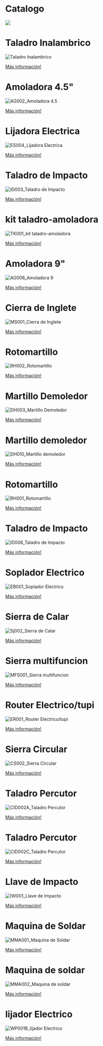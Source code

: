 # Catalogo

![](https://github.com/herramientasyaccesoriosgm/Catalogo/blob/main/IMG/1.png)

# Taladro Inalambrico

![Taladro Inalambrico](https://github.com/herramientasyaccesoriosgm/Catalogo/blob/main/IMG/2.png)

<a href="https://wa.me/593986008259?text=Quiero%20Informacion,%20codigo: ">Más información!</a>

# Amoladora 4.5"

![AG002_Amoladora 4.5](https://github.com/herramientasyaccesoriosgm/Catalogo/blob/main/IMG/3.png)

<a href="https://wa.me/593986008259?text=Quiero%20Informacion,%20codigo: AG002">Más información!</a>

# Lijadora Electrica

![ES004_Lijadora Electrica](https://github.com/herramientasyaccesoriosgm/Catalogo/blob/main/IMG/4.png)

<a href="https://wa.me/593986008259?text=Quiero%20Informacion,%20codigo: ES004">Más información!</a>

# Taladro de Impacto

![ID003_Taladro de Impacto](https://github.com/herramientasyaccesoriosgm/Catalogo/blob/main/IMG/5.png)

<a href="https://wa.me/593986008259?text=Quiero%20Informacion,%20codigo: ID003">Más información!</a>

# kit taladro-amoladora

![TK001_kit taladro-amoladora](https://github.com/herramientasyaccesoriosgm/Catalogo/blob/main/IMG/6.png)

<a href="https://wa.me/593986008259?text=Quiero%20Informacion,%20codigo: TK001">Más información!</a>

# Amoladora 9"

![AG006_Amoladora 9](https://github.com/herramientasyaccesoriosgm/Catalogo/blob/main/IMG/7.png)

<a href="https://wa.me/593986008259?text=Quiero%20Informacion,%20codigo: AG006">Más información!</a>

# Cierra de Inglete

![MS001_Cierra de Inglete](https://github.com/herramientasyaccesoriosgm/Catalogo/blob/main/IMG/8.png)

<a href="https://wa.me/593986008259?text=Quiero%20Informacion,%20codigo: MS001">Más información!</a>

# Rotomartillo

![RH002_Rotomartillo](https://github.com/herramientasyaccesoriosgm/Catalogo/blob/main/IMG/9.png)

<a href="https://wa.me/593986008259?text=Quiero%20Informacion,%20codigo: RH002">Más información!</a>

# Martillo Demoledor

![DH003_Martillo Demoledor](https://github.com/herramientasyaccesoriosgm/Catalogo/blob/main/IMG/10.png)

<a href="https://wa.me/593986008259?text=Quiero%20Informacion,%20codigo: DH003">Más información!</a>

# Martillo demoledor

![DH010_Martillo demoledor](https://github.com/herramientasyaccesoriosgm/Catalogo/blob/main/IMG/11.png)

<a href="https://wa.me/593986008259?text=Quiero%20Informacion,%20codigo: DH010">Más información!</a>

# Rotomartillo

![RH001_Rotomartillo](https://github.com/herramientasyaccesoriosgm/Catalogo/blob/main/IMG/12.png)

<a href="https://wa.me/593986008259?text=Quiero%20Informacion,%20codigo: RH001">Más información!</a>

# Taladro de Impacto

![ID006_Taladro de Impacto](https://github.com/herramientasyaccesoriosgm/Catalogo/blob/main/IMG/13.png)

<a href="https://wa.me/593986008259?text=Quiero%20Informacion,%20codigo: ID006">Más información!</a>

# Soplador Electrico

![EB001_Soplador Electrico](https://github.com/herramientasyaccesoriosgm/Catalogo/blob/main/IMG/14.png)

<a href="https://wa.me/593986008259?text=Quiero%20Informacion,%20codigo: EB001">Más información!</a>

# Sierra de Calar

![Sj002_Sierra de Calar](https://github.com/herramientasyaccesoriosgm/Catalogo/blob/main/IMG/15.png)

<a href="https://wa.me/593986008259?text=Quiero%20Informacion,%20codigo: Sj002">Más información!</a>

# Sierra multifuncion

![MFS001_Sierra multifuncion](https://github.com/herramientasyaccesoriosgm/Catalogo/blob/main/IMG/16.png)

<a href="https://wa.me/593986008259?text=Quiero%20Informacion,%20codigo: MFS001">Más información!</a>

# Router Electrico/tupi

![ER001_Router Electrico/tupi](https://github.com/herramientasyaccesoriosgm/Catalogo/blob/main/IMG/17.png)

<a href="https://wa.me/593986008259?text=Quiero%20Informacion,%20codigo: ER001">Más información!</a>

# Sierra Circular

![CS002_Sierra Circular](https://github.com/herramientasyaccesoriosgm/Catalogo/blob/main/IMG/18.png)

<a href="https://wa.me/593986008259?text=Quiero%20Informacion,%20codigo: CS002">Más información!</a>

# Taladro Percutor

![CID002A_Taladro Percutor](https://github.com/herramientasyaccesoriosgm/Catalogo/blob/main/IMG/19.png)

<a href="https://wa.me/593986008259?text=Quiero%20Informacion,%20codigo: CID002A">Más información!</a>

# Taladro Percutor

![CID002C_Taladro Percutor](https://github.com/herramientasyaccesoriosgm/Catalogo/blob/main/IMG/20.png)

<a href="https://wa.me/593986008259?text=Quiero%20Informacion,%20codigo: CID002C">Más información!</a>

# Llave de Impacto

![IW001_Llave de Impacto](https://github.com/herramientasyaccesoriosgm/Catalogo/blob/main/IMG/21.png)

<a href="https://wa.me/593986008259?text=Quiero%20Informacion,%20codigo: IW001">Más información!</a>

# Maquina de Soldar

![MMA001_Maquina de Soldar](https://github.com/herramientasyaccesoriosgm/Catalogo/blob/main/IMG/22.png)

<a href="https://wa.me/593986008259?text=Quiero%20Informacion,%20codigo: MMA001">Más información!</a>

#  Maquina de soldar

![MMA002_Maquina de soldar](https://github.com/herramientasyaccesoriosgm/Catalogo/blob/main/IMG/23.png)

<a href="https://wa.me/593986008259?text=Quiero%20Informacion,%20codigo: MMA002">Más información!</a>

# lijador Electrico

![WP001B_lijador Electrico](https://github.com/herramientasyaccesoriosgm/Catalogo/blob/main/IMG/24.png)

<a href="https://wa.me/593986008259?text=Quiero%20Informacion,%20codigo: WP001B">Más información!</a>

